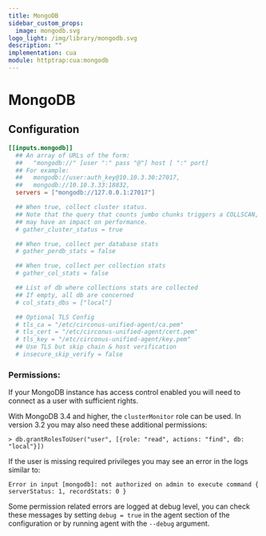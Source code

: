 ```yaml
---
title: MongoDB
sidebar_custom_props:
  image: mongodb.svg
logo_light: /img/library/mongodb.svg
description: ""
implementation: cua
module: httptrap:cua:mongodb
---
```


# MongoDB

## Configuration

```toml
[[inputs.mongodb]]
  ## An array of URLs of the form:
  ##   "mongodb://" [user ":" pass "@"] host [ ":" port]
  ## For example:
  ##   mongodb://user:auth_key@10.10.3.30:27017,
  ##   mongodb://10.10.3.33:18832,
  servers = ["mongodb://127.0.0.1:27017"]

  ## When true, collect cluster status.
  ## Note that the query that counts jumbo chunks triggers a COLLSCAN, which
  ## may have an impact on performance.
  # gather_cluster_status = true

  ## When true, collect per database stats
  # gather_perdb_stats = false

  ## When true, collect per collection stats
  # gather_col_stats = false

  ## List of db where collections stats are collected
  ## If empty, all db are concerned
  # col_stats_dbs = ["local"]

  ## Optional TLS Config
  # tls_ca = "/etc/circonus-unified-agent/ca.pem"
  # tls_cert = "/etc/circonus-unified-agent/cert.pem"
  # tls_key = "/etc/circonus-unified-agent/key.pem"
  ## Use TLS but skip chain & host verification
  # insecure_skip_verify = false
```

### Permissions:

If your MongoDB instance has access control enabled you will need to connect
as a user with sufficient rights.

With MongoDB 3.4 and higher, the `clusterMonitor` role can be used. In
version 3.2 you may also need these additional permissions:

```
> db.grantRolesToUser("user", [{role: "read", actions: "find", db: "local"}])
```

If the user is missing required privileges you may see an error in the logs similar to:

```
Error in input [mongodb]: not authorized on admin to execute command { serverStatus: 1, recordStats: 0 }
```

Some permission related errors are logged at debug level, you can check these
messages by setting `debug = true` in the agent section of the configuration or
by running agent with the `--debug` argument.
